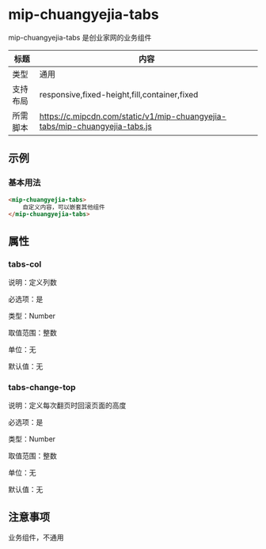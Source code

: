 # mip-chuangyejia-tabs

mip-chuangyejia-tabs 是创业家网的业务组件

标题|内容
----|----
类型|通用
支持布局|responsive,fixed-height,fill,container,fixed
所需脚本|https://c.mipcdn.com/static/v1/mip-chuangyejia-tabs/mip-chuangyejia-tabs.js

## 示例

### 基本用法
```html
<mip-chuangyejia-tabs>
    自定义内容，可以嵌套其他组件
</mip-chuangyejia-tabs>
```

## 属性

### tabs-col

说明：定义列数

必选项：是

类型：Number

取值范围：整数

单位：无

默认值：无

### tabs-change-top

说明：定义每次翻页时回滚页面的高度

必选项：是

类型：Number

取值范围：整数

单位：无

默认值：无

## 注意事项

业务组件，不通用

